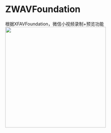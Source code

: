 # ZWAVFoundation
 根据XFAVFoundation，微信小视频录制+预览功能
<img src="https://github.com/zhengwei931102/ZWAVFoundation/blob/master/gif.mp4" width="320px">
